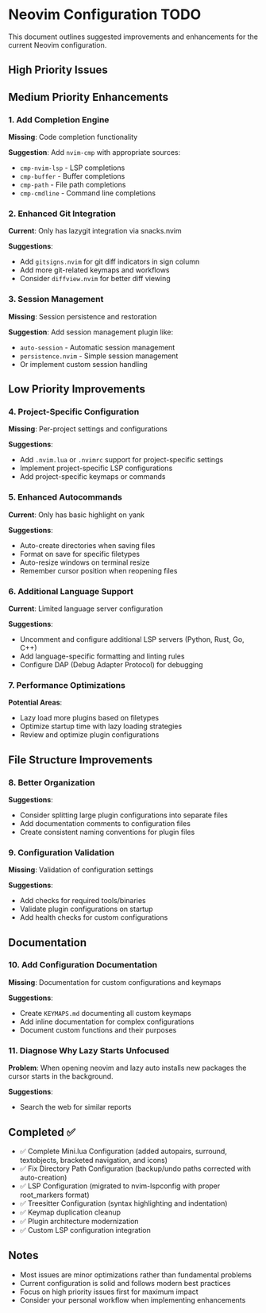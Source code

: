 # Neovim Configuration TODO

This document outlines suggested improvements and enhancements for the current Neovim configuration.

## High Priority Issues

## Medium Priority Enhancements

### 1. Add Completion Engine
**Missing**: Code completion functionality

**Suggestion**: Add `nvim-cmp` with appropriate sources:
- `cmp-nvim-lsp` - LSP completions
- `cmp-buffer` - Buffer completions
- `cmp-path` - File path completions
- `cmp-cmdline` - Command line completions

### 2. Enhanced Git Integration
**Current**: Only has lazygit integration via snacks.nvim

**Suggestions**:
- Add `gitsigns.nvim` for git diff indicators in sign column
- Add more git-related keymaps and workflows
- Consider `diffview.nvim` for better diff viewing

### 3. Session Management
**Missing**: Session persistence and restoration

**Suggestion**: Add session management plugin like:
- `auto-session` - Automatic session management
- `persistence.nvim` - Simple session management
- Or implement custom session handling

## Low Priority Improvements

### 4. Project-Specific Configuration
**Missing**: Per-project settings and configurations

**Suggestions**:
- Add `.nvim.lua` or `.nvimrc` support for project-specific settings
- Implement project-specific LSP configurations
- Add project-specific keymaps or commands

### 5. Enhanced Autocommands
**Current**: Only has basic highlight on yank

**Suggestions**:
- Auto-create directories when saving files
- Format on save for specific filetypes
- Auto-resize windows on terminal resize
- Remember cursor position when reopening files

### 6. Additional Language Support
**Current**: Limited language server configuration

**Suggestions**:
- Uncomment and configure additional LSP servers (Python, Rust, Go, C++)
- Add language-specific formatting and linting rules
- Configure DAP (Debug Adapter Protocol) for debugging

### 7. Performance Optimizations
**Potential Areas**:
- Lazy load more plugins based on filetypes
- Optimize startup time with lazy loading strategies
- Review and optimize plugin configurations

## File Structure Improvements

### 8. Better Organization
**Suggestions**:
- Consider splitting large plugin configurations into separate files
- Add documentation comments to configuration files
- Create consistent naming conventions for plugin files

### 9. Configuration Validation
**Missing**: Validation of configuration settings

**Suggestions**:
- Add checks for required tools/binaries
- Validate plugin configurations on startup
- Add health checks for custom configurations

## Documentation

### 10. Add Configuration Documentation
**Missing**: Documentation for custom configurations and keymaps

**Suggestions**:
- Create `KEYMAPS.md` documenting all custom keymaps
- Add inline documentation for complex configurations
- Document custom functions and their purposes

### 11. Diagnose Why Lazy Starts Unfocused
**Problem**: When opening neovim and lazy auto installs new packages
the cursor starts in the background.

**Suggestions**:
- Search the web for similar reports

## Completed ✅

- ✅ Complete Mini.lua Configuration (added autopairs, surround, textobjects, bracketed navigation, and icons)
- ✅ Fix Directory Path Configuration (backup/undo paths corrected with auto-creation)
- ✅ LSP Configuration (migrated to nvim-lspconfig with proper root_markers format)
- ✅ Treesitter Configuration (syntax highlighting and indentation)
- ✅ Keymap duplication cleanup
- ✅ Plugin architecture modernization
- ✅ Custom LSP configuration integration

## Notes

- Most issues are minor optimizations rather than fundamental problems
- Current configuration is solid and follows modern best practices
- Focus on high priority issues first for maximum impact
- Consider your personal workflow when implementing enhancements

